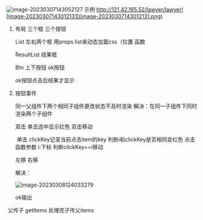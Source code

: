 

![image-20230307143052127](image-20230307143052127.png)
示例 http://121.42.165.52/lawyer/lawyer![image-20230307143012131](image-20230307143012131.png)

1. 布局 三个框 三个按钮

   List 左右两个框 用props.list来动态加载css（位置 函数

   ResultList 结果框 

   Btn 上下按钮 ok按钮

   ok按钮点击后结果才显示

   

2. 按钮事件

   同一父组件下两个相同子组件更改状态不及时渲染
   解决：在同一子组件下同时渲染两个子组件

   

   双击 单击选中显示红色 双击移动

   ​	单击 clickKey记录当前点击item的key 判断i和clickKey是否相同变红色
   ​	点击函数参数 i:下标 判断clickKey==i移动 
   ​	

   左移 右移

   解决：

   ![image-20230308124033279](image-20230308124033279.png)
   
   ok输出

​	父传子 getItems 处理完子传父items



